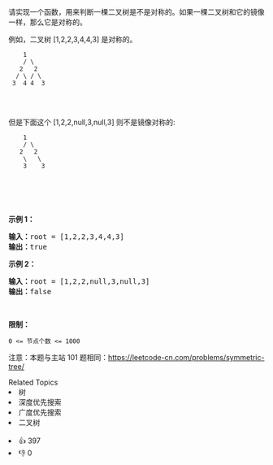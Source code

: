 <p>请实现一个函数，用来判断一棵二叉树是不是对称的。如果一棵二叉树和它的镜像一样，那么它是对称的。</p>

<p>例如，二叉树&nbsp;[1,2,2,3,4,4,3] 是对称的。</p>

<p><code>&nbsp; &nbsp; 1<br> &nbsp; &nbsp;/ \<br> &nbsp; 2 &nbsp; 2<br> &nbsp;/ \ / \<br> 3 &nbsp;4 4 &nbsp;3</br></br></br></br></code><br> 但是下面这个&nbsp;[1,2,2,null,3,null,3] 则不是镜像对称的:</br></p>

<p><code>&nbsp; &nbsp; 1<br> &nbsp; &nbsp;/ \<br> &nbsp; 2 &nbsp; 2<br> &nbsp; &nbsp;\ &nbsp; \<br> &nbsp; &nbsp;3 &nbsp; &nbsp;3</br></br></br></br></code></p>

<p>&nbsp;</p>

<p><strong>示例 1：</strong></p>

<pre><strong>输入：</strong>root = [1,2,2,3,4,4,3]
<strong>输出：</strong>true
</pre>

<p><strong>示例 2：</strong></p>

<pre><strong>输入：</strong>root = [1,2,2,null,3,null,3]
<strong>输出：</strong>false</pre>

<p>&nbsp;</p>

<p><strong>限制：</strong></p>

<p><code>0 &lt;= 节点个数 &lt;= 1000</code></p>

<p>注意：本题与主站 101 题相同：<a href="https://leetcode-cn.com/problems/symmetric-tree/">https://leetcode-cn.com/problems/symmetric-tree/</a></p>

<div><div>Related Topics</div><div><li>树</li><li>深度优先搜索</li><li>广度优先搜索</li><li>二叉树</li></div></div><br><div><li>👍 397</li><li>👎 0</li></div>
